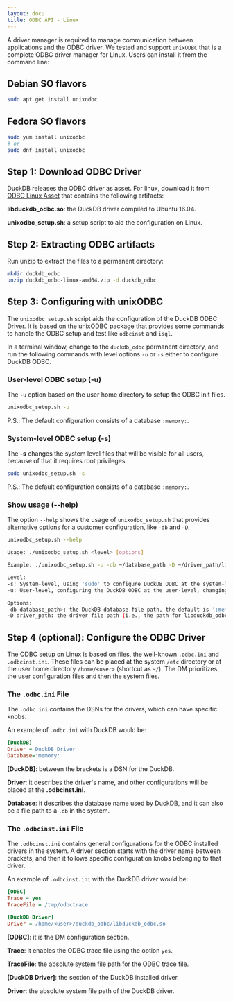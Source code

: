 ```yaml
---
layout: docu
title: ODBC API - Linux
---
```


A driver manager is required to manage communication between applications and the ODBC driver.
We tested and support `unixODBC` that is a complete ODBC driver manager for Linux.
Users can install it from the command line:

## Debian SO flavors

```bash
sudo apt get install unixodbc
```

## Fedora SO flavors

```bash
sudo yum install unixodbc
# or
sudo dnf install unixodbc
```

## Step 1: Download ODBC Driver

DuckDB releases the ODBC driver as asset. For linux, download it from <a href="https://github.com/duckdb/duckdb/releases/download/v{{ site.currentduckdbversion }}/duckdb_odbc-linux-amd64.zip">ODBC Linux Asset</a> that contains the following artifacts:

**libduckdb_odbc.so**: the DuckDB driver compiled to Ubuntu 16.04.

**unixodbc_setup.sh**: a setup script to aid the configuration on Linux.

## Step 2: Extracting ODBC artifacts

Run unzip to extract the files to a permanent directory:

```bash
mkdir duckdb_odbc
unzip duckdb_odbc-linux-amd64.zip -d duckdb_odbc
```

## Step 3: Configuring with unixODBC

The `unixodbc_setup.sh` script aids the configuration of the DuckDB ODBC Driver.
It is based on the unixODBC package that provides some commands to handle the ODBC setup and test like `odbcinst` and `isql`.

In a terminal window, change to the `duckdb_odbc` permanent directory, and run the following commands with level options `-u` or `-s` either to configure DuckDB ODBC.

### User-level ODBC setup (**-u**)

The `-u` option based on the user home directory to setup the ODBC init files.

```bash
unixodbc_setup.sh -u
```

P.S.: The default configuration consists of a database `:memory:`.

### System-level ODBC setup (**-s**)

The **-s** changes the system level files that will be visible for all users, because of that it requires root privileges.

```bash
sudo unixodbc_setup.sh -s
```
P.S.: The default configuration consists of a database `:memory:`.


### Show usage (**--help**)

The option `--help` shows the usage of `unixodbc_setup.sh` that provides alternative options for a customer configuration, like `-db` and `-D`.

```bash
unixodbc_setup.sh --help

Usage: ./unixodbc_setup.sh <level> [options]

Example: ./unixodbc_setup.sh -u -db ~/database_path -D ~/driver_path/libduckdb_odbc.so

Level:
-s: System-level, using 'sudo' to configure DuckDB ODBC at the system-level, changing the files: /etc/odbc[inst].ini
-u: User-level, configuring the DuckDB ODBC at the user-level, changing the files: ~/.odbc[inst].ini.

Options:
-db database_path>: the DuckDB database file path, the default is ':memory:' if not provided.
-D driver_path: the driver file path (i.e., the path for libduckdb_odbc.so), the default is using the base script directory
```

## Step 4 (optional): Configure the ODBC Driver

The ODBC setup on Linux is based on files, the well-known `.odbc.ini` and `.odbcinst.ini`.
These files can be placed at the system `/etc` directory or at the user home directory `/home/<user>` (shortcut as `~/`).
The DM prioritizes the user configuration files and then the system files.

### The `.odbc.ini` File

The `.odbc.ini` contains the DSNs for the drivers, which can have specific knobs.

An example of `.odbc.ini` with DuckDB would be:

```ini
[DuckDB]
Driver = DuckDB Driver
Database=:memory:
```

**[DuckDB]**: between the brackets is a DSN for the DuckDB.

**Driver**: it describes the driver's name, and other configurations will be placed at the **.odbcinst.ini**.

**Database**: it describes the database name used by DuckDB, and it can also be a file path to a `.db` in the system.

### The `.odbcinst.ini` File

The `.odbcinst.ini` contains general configurations for the ODBC installed drivers in the system.
A driver section starts with the driver name between brackets, and then it follows specific configuration knobs belonging to that driver.

An example of `.odbcinst.ini` with the DuckDB driver would be:

```ini
[ODBC]
Trace = yes
TraceFile = /tmp/odbctrace

[DuckDB Driver]
Driver = /home/<user>/duckdb_odbc/libduckdb_odbc.so
```


**[ODBC]**: it is the DM configuration section.

**Trace**: it enables the ODBC trace file using the option `yes`.

**TraceFile**: the absolute system file path for the ODBC trace file.


**[DuckDB Driver]**: the section of the DuckDB installed driver.

**Driver**: the absolute system file path of the DuckDB driver.
